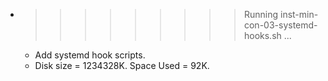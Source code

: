 * >>>>>>>>> Running inst-min-con-03-systemd-hooks.sh ...
  * Add systemd hook scripts.
  * Disk size = 1234328K. Space Used = 92K.
